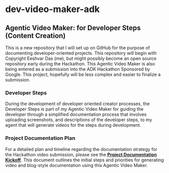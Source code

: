 # dev-video-maker-adk

## Agentic Video Maker: for Developer Steps (Content Creation)

This is a new repository that I will set up on GitHub for the purpose of documenting developer-oriented projects. This repository will begin with Copyright Eeshvar Das (me), but might possibly become an open source repository early during the Hackathon. This Agentic Video Maker is also being entered as a submission into the ADK Hackathon Sponsored by Google. This project, hopefully will be less complex and easier to finalize a submission.

### Developer Steps

During the development of developer oriented creator processes, the Developer Steps is part of my Agentic Video Maker for guiding the developer through a simplified documentation process that involves uploading screenshots, and descriptions of the developer steps, to my agent that will generate videos for the steps during development.

### Project Documentation Plan

For a detailed plan and timeline regarding the documentation strategy for the Hackathon video submission, please see the **[Project Documentation Kickoff](./documentation-kickstart.md)**. This document outlines the initial steps and priorities for generating video and blog-style documentation using this Agentic Video Maker.
